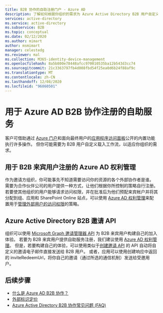 ```yaml
---
title: B2B 协作的自助注册门户 - Azure AD
description: 了解如何根据你组织的需求为 Azure Active Directory B2B 用户自定义载入工作流。
services: active-directory
ms.service: active-directory
ms.subservice: B2B
ms.topic: conceptual
ms.date: 02/12/2020
ms.author: mimart
author: msmimart
manager: celestedg
ms.reviewer: mal
ms.collection: M365-identity-device-management
ms.openlocfilehash: 8a5b800e78448afcc970010535ba12b543d3cc74
ms.sourcegitcommit: 21c3363797fb4d008fbd54f25ea0d6b24f88af9c
ms.translationtype: MT
ms.contentlocale: zh-CN
ms.lasthandoff: 12/08/2020
ms.locfileid: "96860501"
---
```

# <a name="self-service-for-azure-ad-b2b-collaboration-sign-up"></a>用于 Azure AD B2B 协作注册的自助服务

客户可借助通过 [Azure 门户](https://portal.azure.com)和面向最终用户的[应用程序访问面板](https://myapps.microsoft.com)公开的内置功能执行许多操作。 但你可能需要为 B2B 用户自定义载入工作流，以适应你组织的需求。

## <a name="azure-ad-entitlement-management-for-b2b-guest-user-sign-up"></a>用于 B2B 来宾用户注册的 Azure AD 权利管理

作为邀请方组织，你可能事先不知道需要访问你的资源的各个外部协作者是谁。 需要为合作伙伴公司的用户提供一种方式，让他们根据你所控制的策略自行注册。 若要使其他组织的用户能够请求访问权限，并在批准后为他们预配来宾帐户并将其分配到组、应用和 SharePoint Online 站点，可以使用 [Azure AD 权利管理](../governance/entitlement-management-overview.md)来配置用于[管理外部用户的访问权限](../governance/entitlement-management-external-users.md#how-access-works-for-external-users)的策略。

## <a name="azure-active-directory-b2b-invitation-api"></a>Azure Active Directory B2B 邀请 API

组织可以使用 [Microsoft Graph 邀请管理器 API](/graph/api/resources/invitation) 为 B2B 来宾用户构建自己的加入体验。 若要为 B2B 来宾用户提供自助服务注册，我们建议使用 [Azure AD 权利管理](../governance/entitlement-management-overview.md)。 但是，若要构建自己的体验，可以使用类似于[创建邀请 API](/graph/api/invitation-post?tabs=http) 的 API 自动将自定义的邀请电子邮件直接发送给 B2B 用户。 或者，应用可以使用创建响应中返回的 inviteRedeemUrl，将你自己的邀请（通过所选的通信机制）发送给受邀用户。

## <a name="next-steps"></a>后续步骤

* [什么是 Azure AD B2B 协作？](what-is-b2b.md)
* [外部标识定价](external-identities-pricing.md)
* [Azure Active Directory B2B 协作常见问题 (FAQ)](faq.md)
